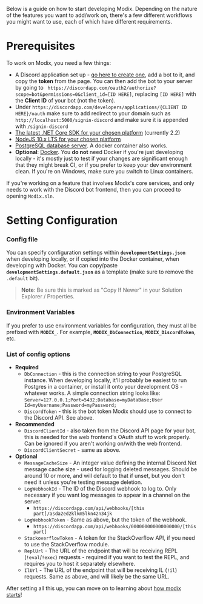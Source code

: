 Below is a guide on how to start developing Modix. Depending on the nature of the features you want to add/work on, there's a few different workflows you might want to use, each of which have different requirements.

# Prerequisites
To work on Modix, you need a few things:
- A Discord application set up - [go here to create one](https://discordapp.com/developers/applications/), add a bot to it, and copy the **token** from the page. You can then add the bot to your server by going to ` https://discordapp.com/oauth2/authorize?scope=bot&permissions=0&client_id=[ID HERE]`, replacing `[ID HERE]` with the **Client ID** of your bot (not the token).
- Under `https://discordapp.com/developers/applications/{CLIENT ID HERE}/oauth` make sure to add redirect to your domain such as `http://localhost:5000/signin-discord` and make sure it is appended with `/signin-discord`
- [The latest .NET Core SDK for your chosen platform](https://www.microsoft.com/net/download) (currently 2.2)
- [NodeJS 10.x LTS for your chosen platform](https://nodejs.org/en/download/)
- [PostgreSQL database server](https://www.postgresql.org/download/). A docker container also works.
- **Optional**: [Docker](https://www.docker.com/get-docker). You **do not** need Docker if you're just developing locally - it's mostly just to test if your changes are significant enough that they might break CI, or if you prefer to keep your dev environment clean. If you're on Windows, make sure you switch to Linux containers.

If you're working on a feature that involves Modix's core services, and only needs to work with the Discord bot frontend, then you can proceed to opening `Modix.sln`. 

# Setting Configuration
### Config file
You can specify configuration settings within **`developmentSettings.json`** when developing locally, or if copied into the Docker container, when developing with Docker. You can copy/paste **`developmentSettings.default.json`** as a template (make sure to remove the `.default` bit).
> **Note**: Be sure this is marked as "Copy If Newer" in your Solution Explorer / Properties.

### Environment Variables
If you prefer to use environment variables for configuration, they must all be prefixed with **`MODIX_`**. For example, **`MODIX_DbConnection`**, **`MODIX_DiscordToken`**, etc.

### List of config options
- **Required**
  - `DbConnection` - this is the connection string to your PostgreSQL instance. When developing locally, it'll probably be easiest to run Postgres in a container, or install it onto your development OS - whatever works. A simple connection string looks like: `Server=127.0.0.1;Port=5432;Database=myDataBase;User Id=myUsername;Password=myPassword;`
  - `DiscordToken` - this is the bot token Modix should use to connect to the Discord API. See above.
- **Recommended**
  - `DiscordClientId` - also taken from the Discord API page for your bot, this is needed for the web frontend's OAuth stuff to work properly. Can be ignored if you aren't working on/with the web frontend.
  - `DiscordClientSecret` - same as above.
- **Optional**
  - `MessageCacheSize` - An integer value defining the internal Discord.Net message cache size - used for logging deleted messages. Should be around 10 or more, and will default to that if unset, but you don't need it unless you're testing message deletion.
  - `LogWebhookId` - The ID of the Discord webhook to log to. Only necessary if you want log messages to appear in a channel on the server. 
    - `https://discordapp.com/api/webhooks/[this part]/asda2ed2klkm5lkn42n34jk`
  - `LogWebhookToken` - Same as above, but the token of the webhook.
    - `https://discordapp.com/api/webhooks/000000000000000000/[this part]`
  - `StackoverflowToken` - A token for the StackOverflow API, if you need to use the StackOverflow module.
  - `ReplUrl` - The URL of the endpoint that will be receiving REPL (`!eval`/`!exec`) requests - required if you want to test the REPL, and requires you to host it separately elsewhere.
  - `IlUrl` - The URL of the endpoint that will be receiving IL (`!il`) requests. Same as above, and will likely be the same URL.

After setting all this up, you can move on to learning about [how modix starts](Modix-Startup)!
